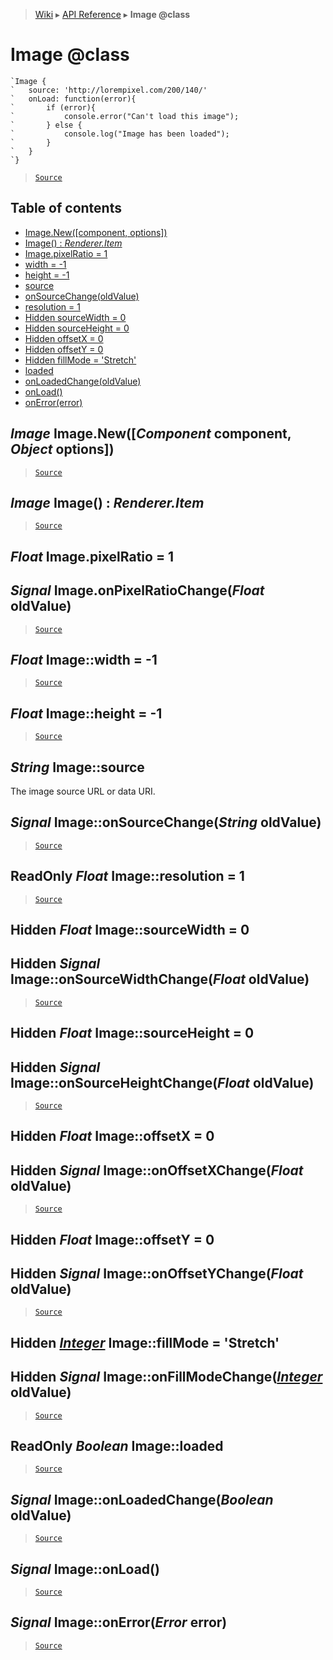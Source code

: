 > [Wiki](Home) ▸ [API Reference](API-Reference) ▸ **Image @class**

Image @class
============

```nml
`Image {
`   source: 'http://lorempixel.com/200/140/'
`   onLoad: function(error){
`       if (error){
`           console.error("Can't load this image");
`       } else {
`           console.log("Image has been loaded");
`       }
`   }
`}
```

> [`Source`](/Neft-io/neft/tree/master/src/renderer/types/basics/item/types/image.litcoffee#image-class)

## Table of contents
  * [Image.New([component, options])](#image-imagenewcomponent-component-object-options)
  * [Image() : *Renderer.Item*](#image-image--rendereritem)
  * [Image.pixelRatio = 1](#float-imagepixelratio--1)
  * [width = -1](#float-imagewidth--1)
  * [height = -1](#float-imageheight--1)
  * [source](#string-imagesource)
  * [onSourceChange(oldValue)](#signal-imageonsourcechangestring-oldvalue)
  * [resolution = 1](#readonly-float-imageresolution--1)
  * [Hidden sourceWidth = 0](#hidden-float-imagesourcewidth--0)
  * [Hidden sourceHeight = 0](#hidden-float-imagesourceheight--0)
  * [Hidden offsetX = 0](#hidden-float-imageoffsetx--0)
  * [Hidden offsetY = 0](#hidden-float-imageoffsety--0)
  * [Hidden fillMode = 'Stretch'](#hidden-integer-imagefillmode--stretch)
  * [loaded](#readonly-boolean-imageloaded)
  * [onLoadedChange(oldValue)](#signal-imageonloadedchangeboolean-oldvalue)
  * [onLoad()](#signal-imageonload)
  * [onError(error)](#signal-imageonerrorerror-error)

*Image* Image.New([*Component* component, *Object* options])
------------------------------------------------------------

> [`Source`](/Neft-io/neft/tree/master/src/renderer/types/basics/item/types/image.litcoffee#image-imagenewcomponent-component-object-options)

*Image* Image() : *Renderer.Item*
---------------------------------

> [`Source`](/Neft-io/neft/tree/master/src/renderer/types/basics/item/types/image.litcoffee#image-image--rendereritem)

*Float* Image.pixelRatio = 1
----------------------------
## *Signal* Image.onPixelRatioChange(*Float* oldValue)

> [`Source`](/Neft-io/neft/tree/master/src/renderer/types/basics/item/types/image.litcoffee#float-imagepixelratio--1-signal-imageonpixelratiochangefloat-oldvalue)

*Float* Image::width = -1
-------------------------

> [`Source`](/Neft-io/neft/tree/master/src/renderer/types/basics/item/types/image.litcoffee#float-imagewidth--1)

*Float* Image::height = -1
--------------------------

> [`Source`](/Neft-io/neft/tree/master/src/renderer/types/basics/item/types/image.litcoffee#float-imageheight--1)

*String* Image::source
----------------------

The image source URL or data URI.

## *Signal* Image::onSourceChange(*String* oldValue)

> [`Source`](/Neft-io/neft/tree/master/src/renderer/types/basics/item/types/image.litcoffee#signal-imageonsourcechangestring-oldvalue)

ReadOnly *Float* Image::resolution = 1
--------------------------------------

> [`Source`](/Neft-io/neft/tree/master/src/renderer/types/basics/item/types/image.litcoffee#readonly-float-imageresolution--1)

Hidden *Float* Image::sourceWidth = 0
-------------------------------------
## Hidden *Signal* Image::onSourceWidthChange(*Float* oldValue)

> [`Source`](/Neft-io/neft/tree/master/src/renderer/types/basics/item/types/image.litcoffee#hidden-float-imagesourcewidth--0-hidden-signal-imageonsourcewidthchangefloat-oldvalue)

Hidden *Float* Image::sourceHeight = 0
--------------------------------------
## Hidden *Signal* Image::onSourceHeightChange(*Float* oldValue)

> [`Source`](/Neft-io/neft/tree/master/src/renderer/types/basics/item/types/image.litcoffee#hidden-float-imagesourceheight--0-hidden-signal-imageonsourceheightchangefloat-oldvalue)

Hidden *Float* Image::offsetX = 0
---------------------------------
## Hidden *Signal* Image::onOffsetXChange(*Float* oldValue)

> [`Source`](/Neft-io/neft/tree/master/src/renderer/types/basics/item/types/image.litcoffee#hidden-float-imageoffsetx--0-hidden-signal-imageonoffsetxchangefloat-oldvalue)

Hidden *Float* Image::offsetY = 0
---------------------------------
## Hidden *Signal* Image::onOffsetYChange(*Float* oldValue)

> [`Source`](/Neft-io/neft/tree/master/src/renderer/types/basics/item/types/image.litcoffee#hidden-float-imageoffsety--0-hidden-signal-imageonoffsetychangefloat-oldvalue)

Hidden [*Integer*](/Neft-io/neft/wiki/Utils-API.md#boolean-isintegerany-value) Image::fillMode = 'Stretch'
--------------------------------------------
## Hidden *Signal* Image::onFillModeChange([*Integer*](/Neft-io/neft/wiki/Utils-API.md#boolean-isintegerany-value) oldValue)

> [`Source`](/Neft-io/neft/tree/master/src/renderer/types/basics/item/types/image.litcoffee#hidden-integer-imagefillmode--stretch-hidden-signal-imageonfillmodechangeinteger-oldvalue)

ReadOnly *Boolean* Image::loaded
--------------------------------

> [`Source`](/Neft-io/neft/tree/master/src/renderer/types/basics/item/types/image.litcoffee#readonly-boolean-imageloaded)

## *Signal* Image::onLoadedChange(*Boolean* oldValue)

> [`Source`](/Neft-io/neft/tree/master/src/renderer/types/basics/item/types/image.litcoffee#signal-imageonloadedchangeboolean-oldvalue)

*Signal* Image::onLoad()
------------------------

> [`Source`](/Neft-io/neft/tree/master/src/renderer/types/basics/item/types/image.litcoffee#signal-imageonload)

*Signal* Image::onError(*Error* error)
--------------------------------------

> [`Source`](/Neft-io/neft/tree/master/src/renderer/types/basics/item/types/image.litcoffee#signal-imageonerrorerror-error)

